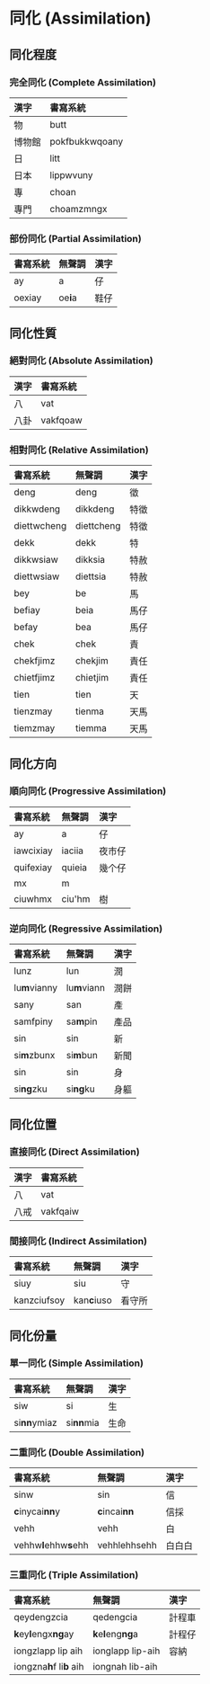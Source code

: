 # 同化 (Assimilation)

## 同化程度

### 完全同化 (Complete Assimilation)

| 漢字 | 書寫系統 |
| :--- | :--- |
| 物 | butt |
| 博物館 | pokfbukkwqoany |
| 日 | litt |
| 日本 | lippwvuny |
| 專 | choan |
| 專門 | choamzmngx |

### 部份同化 (Partial Assimilation)

| 書寫系統 | 無聲調 | 漢字 |
| :--- | :--- | :--- |
| ay | a | 仔 |
| oexiay | oe**i**a | 鞋仔 |

## 同化性質

### 絕對同化 (Absolute Assimilation)

| 漢字 | 書寫系統 |
| :--- | :--- |
| 八 | vat |
| 八卦 | vakfqoaw |

### 相對同化 (Relative Assimilation)

| 書寫系統 | 無聲調 | 漢字 |
| :--- | :--- | :--- |
| deng | deng | 徵 |
| dikkwdeng | dikkdeng | 特徵 |
| diettwcheng | diettcheng | 特徵 |
| dekk | dekk | 特 |
| dikkwsiaw | dikksia | 特赦 |
| diettwsiaw | diettsia | 特赦 |
| bey | be | 馬 |
| befiay | beia | 馬仔 |
| befay | bea | 馬仔 |
| chek | chek | 責 |
| chekfjimz | chekjim | 責任 |
| chietfjimz | chietjim | 責任 |
| tien | tien | 天 |
| tienzmay | tienma | 天馬 |
| tiemzmay | tiemma | 天馬 |

## 同化方向

### 順向同化 (Progressive Assimilation)

| 書寫系統 | 無聲調 | 漢字 |
| :--- | :--- | :--- |
| ay | a | 仔 |
| iawcixiay | iaciia | 夜市仔 |
| quifexiay| quieia | 幾个仔 |
| mx | m |  |
| ciuwhmx | ciu'hm | 樹 |

### 逆向同化 (Regressive Assimilation)

| 書寫系統 | 無聲調 | 漢字 |
| :--- | :--- | :--- |
| lunz | lun | 潤 |
| lu**m**vianny | lu**m**viann | 潤餅 |
| sany | san | 產 |
| samfpiny | sa**m**pin | 產品 |
| sin | sin | 新 |
| si**m**zbunx | si**m**bun | 新聞 |
| sin | sin | 身 |
| si**ng**zku | si**ng**ku | 身軀 |

## 同化位置

### 直接同化 (Direct Assimilation)

| 漢字 | 書寫系統 |
| :--- | :--- |
| 八 | vat |
| 八戒 | vakfqaiw |

### 間接同化 (Indirect Assimilation)

| 書寫系統 | 無聲調 | 漢字 |
| :--- | :--- | :--- |
| siuy | siu | 守 |
| kanzciufsoy | kan**c**iuso | 看守所 |

## 同化份量

### 單一同化 (Simple Assimilation)

| 書寫系統 | 無聲調 | 漢字 |
| :--- | :--- | :--- |
| siw | si | 生 |
| si**nn**ymiaz | si**nn**mia | 生命 |

### 二重同化 (Double Assimilation)

| 書寫系統 | 無聲調 | 漢字 |
| :--- | :--- | :--- |
| sinw | sin | 信 |
| **c**inycai**nn**y | **c**incai**nn** | 信採 |
| vehh | vehh | 白 |
| vehhw**l**ehhw**s**ehh | vehhlehhsehh | 白白白 |

### 三重同化 (Triple Assimilation)

| 書寫系統 | 無聲調 | 漢字 |
| :--- | :--- | :--- |
| qeydengzcia | qedengcia | 計程車 |
| **k**ey**l**engx**ng**ay | **k**e**l**eng**ng**a | 計程仔 |
| iongzlapp lip aih | ionglapp lip-aih | 容納 |
| iongzna**h**f li**b** aih | iongnah lib-aih ||
